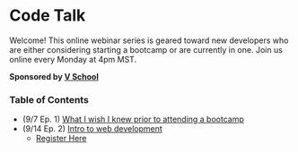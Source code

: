 # Code Talk
Welcome! This online webinar series is geared toward new developers who are either considering starting a bootcamp or are currently in one. Join us online every Monday at 4pm MST.

**Sponsored by [V School](https://vschool.io/)**

### Table of Contents

- (9/7 Ep. 1) [What I wish I knew prior to attending a bootcamp](./episode-1)
- (9/14 Ep. 2) [Intro to web development](./episode-2) 
    - [Register Here](https://us02web.zoom.us/meeting/register/tZ0kduurpzoqH9ONpGazYfru3DxT5U4m0syE)